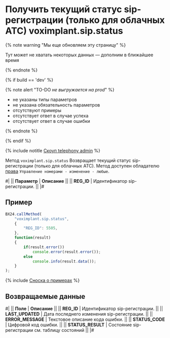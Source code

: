 # Получить текущий статус sip-регистрации (только для облачных АТС) voximplant.sip.status

{% note warning "Мы еще обновляем эту страницу" %}

Тут может не хватать некоторых данных — дополним в ближайшее время

{% endnote %}

{% if build == 'dev' %}

{% note alert "TO-DO _не выгружается на prod_" %}

- не указаны типы параметров
- не указана обязательность параметров
- отсутствуют примеры
- отсутствует ответ в случае успеха
- отсутствует ответ в случае ошибки

{% endnote %}

{% endif %}

{% include notitle [Скоуп telephony admin](../../_includes/scope-telephony-admin.md) %}

Метод `voximplant.sip.status` Возвращает текущий статус sip-регистрации (только для облачных АТС). Метод доступен обладателю [права](https://helpdesk.bitrix24.ru/open/18177766/) `Управление номерами - изменение - любые`.

#|
|| **Параметр** | **Описание** ||
|| **REG_ID** | Идентификатор sip-регистрации. ||
|#

## Пример

```javascript
BX24.callMethod(
    "voximplant.sip.status",
    {
        "REG_ID": 5505,
    },
    function(result) 
    {
        if(result.error())
            console.error(result.error());
        else
            console.info(result.data());
    }
);
```

{% include [Сноска о примерах](../../../../_includes/examples.md) %}

## Возвращаемые данные

#|
|| **Поле** | **Описание** ||
|| **REG_ID** | Идентификатор sip-регистрации. ||
|| **LAST_UPDATED** | Дата последнего изменения sip-регистрации. ||
|| **ERROR_MESSAGE** | Текстовое описание кода ошибки. ||
|| **STATUS_CODE** | Цифровой код ошибки. ||
|| **STATUS_RESULT** | Состояние sip-регистрации см. таблицу состояний ||
|#